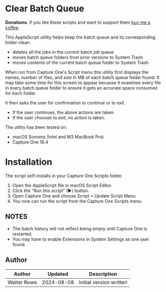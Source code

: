 # Clear Batch Queue

**Donations**: if you like these scripts and want to support them [buy me a coffee](https://buymeacoffee.com/walterrowe).

This AppleScript utility helps keep the batch queue and its corresponding folder clean.

- deletes all the jobs in the current batch job queue
- moves batch queue folders from prior versions to System Trash
- moves contents of the current batch queue folder to System Trash

When run from Capture One's Script menu this utility first displays the names, number of files, and size in MB of each batch queue folder found. It may take some time for this screen to appear because it examines every file in every batch queue folder to ensure it gets an accurate space consumed for each folder.

It then asks the user for confirmation to continue or to exit.

- If the user continues, the above actions are taken.
- If the user chooses to exit, no action is taken.

The utility has been tested on:

- macOS Sonoma (Intel and M3 MacBook Pro)
- Capture One 16.4

# Installation

The script self-installs in your Capture One Scripts folder.

1. Open the AppleScript file in macOS Script Editor.
1. Click the "Run this script" (&#9654;) button.
1. Open Capture One and choose Script > Update Script Menu.
1. You now can run the script from the Capture One Scripts menu.

## NOTES

- The batch history will not reflect being empty until Capture One is restarted.
- You may have to enable Extensions in System Settings as one user found.

## Author

| Author | Updated | Description |
| --- | --- | --- |
| Walter Rowe | 2024-08-08 | Initial version written |
